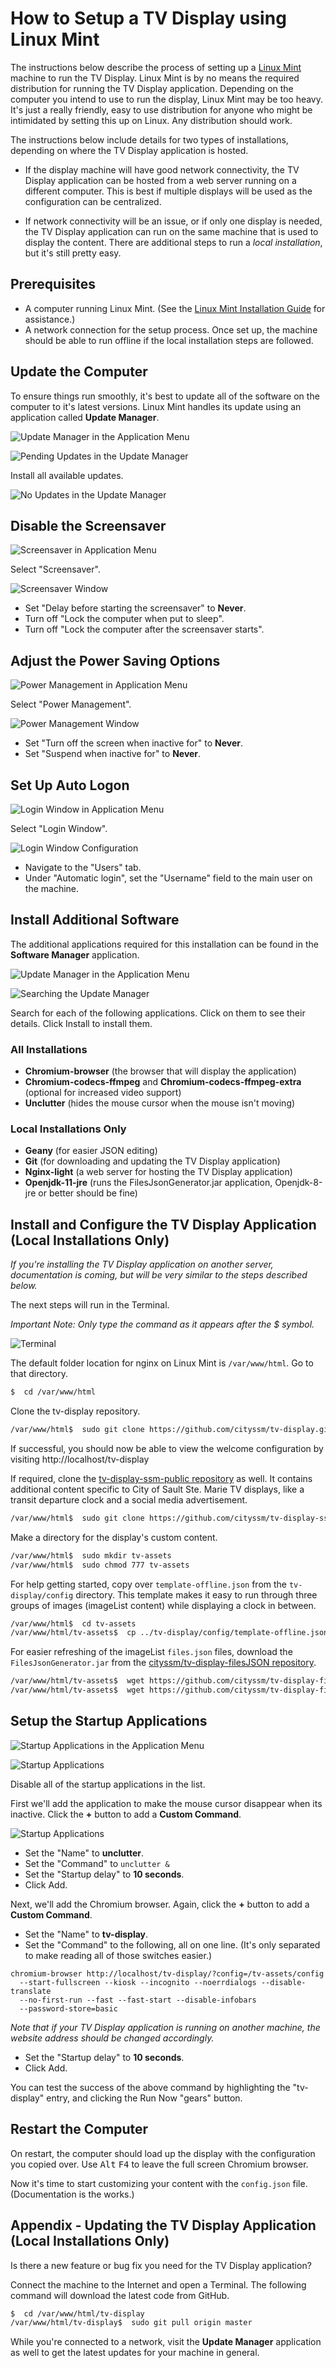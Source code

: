 # How to Setup a TV Display using Linux Mint

The instructions below describe the process of setting up a [Linux Mint](https://www.linuxmint.com/) machine to run the TV Display.
Linux Mint is by no means the required distribution for running the TV Display application.
Depending on the computer you intend to use to run the display, Linux Mint may be too heavy.
It's just a really friendly, easy to use distribution for anyone who might be intimidated by setting this up on Linux.
Any distribution should work.

The instructions below include details for two types of installations, depending on where the TV Display application is hosted.

- If the display machine will have good network connectivity,
  the TV Display application can be hosted from a web server running on a different computer.
  This is best if multiple displays will be used as the configuration can be centralized.

- If network connectivity will be an issue, or if only one display is needed,
  the TV Display application can run on the same machine that is used to display the content.
  There are additional steps to run a *local installation*, but it's still pretty easy.


## Prerequisites

- A computer running Linux Mint.  (See the [Linux Mint Installation Guide](https://linuxmint-installation-guide.readthedocs.io/en/latest/) for assistance.)
- A network connection for the setup process.
  Once set up, the machine should be able to run offline if the local installation steps are followed.


## Update the Computer

To ensure things run smoothly, it's best to update all of the software on the computer to it's latest versions.
Linux Mint handles its update using an application called **Update Manager**.

![Update Manager in the Application Menu](linuxMint-menu-updateManager.png)

![Pending Updates in the Update Manager](linuxMint-updateManager-pendingUpdates.png)

Install all available updates.

![No Updates in the Update Manager](linuxMint-updateManager-noUpdates.png)


## Disable the Screensaver

![Screensaver in Application Menu](linuxMint-menu-screensaver.png)

Select "Screensaver".

![Screensaver Window](linuxMint-screensaver.png)

- Set "Delay before starting the screensaver" to **Never**.
- Turn off "Lock the computer when put to sleep".
- Turn off "Lock the computer after the screensaver starts".


## Adjust the Power Saving Options

![Power Management in Application Menu](linuxMint-menu-powerManagement.png)

Select "Power Management".

![Power Management Window](linuxMint-powerManagement.png)

- Set "Turn off the screen when inactive for" to **Never**.
- Set "Suspend when inactive for" to **Never**.


## Set Up Auto Logon

![Login Window in Application Menu](linuxMint-menu-loginWindow.png)

Select "Login Window".

![Login Window Configuration](linuxMint-loginWindow.png)

- Navigate to the "Users" tab.
- Under "Automatic login", set the "Username" field to the main user on the machine.


## Install Additional Software

The additional applications required for this installation can be found in the **Software Manager** application.

![Update Manager in the Application Menu](linuxMint-menu-softwareManager.png)

![Searching the Update Manager](linuxMint-softwareManager-unclutter-search.png)

Search for each of the following applications.  Click on them to see their details.  Click Install to install them.

### All Installations

- **Chromium-browser** (the browser that will display the application)
- **Chromium-codecs-ffmpeg** and **Chromium-codecs-ffmpeg-extra** (optional for increased video support)
- **Unclutter** (hides the mouse cursor when the mouse isn't moving)

### Local Installations Only

- **Geany** (for easier JSON editing)
- **Git** (for downloading and updating the TV Display application)
- **Nginx-light** (a web server for hosting the TV Display application)
- **Openjdk-11-jre** (runs the FilesJsonGenerator.jar application, Openjdk-8-jre or better should be fine)


## Install and Configure the TV Display Application (Local Installations Only)

*If you're installing the TV Display application on another server,
documentation is coming, but will be very similar to the steps described below.*

The next steps will run in the Terminal.

*Important Note: Only type the command as it appears after the $ symbol.*

![Terminal](linuxMint-terminal.png)

The default folder location for nginx on Linux Mint is `/var/www/html`.  Go to that directory.

```bash
$  cd /var/www/html
```

Clone the tv-display repository.

```bash
/var/www/html$  sudo git clone https://github.com/cityssm/tv-display.git
```

If successful, you should now be able to view the welcome configuration by visiting
http://localhost/tv-display

If required, clone the [tv-display-ssm-public repository](https://github.com/cityssm/tv-display-ssm-public) as well.
It contains additional content specific to City of Sault Ste. Marie TV displays, like a transit departure clock
and a social media advertisement.

```bash
/var/www/html$  sudo git clone https://github.com/cityssm/tv-display-ssm-public.git
```

Make a directory for the display's custom content.

```bash
/var/www/html$  sudo mkdir tv-assets
/var/www/html$  sudo chmod 777 tv-assets
```

For help getting started, copy over `template-offline.json` from the `tv-display/config` directory.
This template makes it easy to run through three groups of images (imageList content)
while displaying a clock in between.

```bash
/var/www/html$  cd tv-assets
/var/www/html/tv-assets$  cp ../tv-display/config/template-offline.json config.json
```

For easier refreshing of the imageList `files.json` files, download the
`FilesJsonGenerator.jar` from the [cityssm/tv-display-filesJSON repository](https://github.com/cityssm/tv-display-filesJSON).

```bash
/var/www/html/tv-assets$  wget https://github.com/cityssm/tv-display-filesJSON/raw/master/dist/FilesJsonGenerator.jar
/var/www/html/tv-assets$  wget https://github.com/cityssm/tv-display-filesJSON/raw/master/dist/generateFilesJSON.sh
```


## Setup the Startup Applications

![Startup Applications in the Application Menu](linuxMint-menu-startupApplications.png)

![Startup Applications](linuxMint-startupApplications.png)

Disable all of the startup applications in the list.

First we'll add the application to make the mouse cursor disappear when its inactive.
Click the **+** button to add a **Custom Command**.

![Startup Applications](linuxMint-startupApplications-add.png)

- Set the "Name" to **unclutter**.
- Set the "Command" to `unclutter &`
- Set the "Startup delay" to **10 seconds**.
- Click Add.

Next, we'll add the Chromium browser.
Again, click the **+** button to add a **Custom Command**.

- Set the "Name" to **tv-display**.
- Set the "Command" to the following, all on one line.  (It's only separated to make reading all of those switches easier.)

```console
chromium-browser http://localhost/tv-display/?config=/tv-assets/config
  --start-fullscreen --kiosk --incognito --noerrdialogs --disable-translate
  --no-first-run --fast --fast-start --disable-infobars
  --password-store=basic
```

*Note that if your TV Display application is running on another machine,
the website address should be changed accordingly.*

- Set the "Startup delay" to **10 seconds**.
- Click Add.

You can test the success of the above command by highlighting the "tv-display" entry,
and clicking the Run Now "gears" button.


## Restart the Computer

On restart, the computer should load up the display with the configuration you copied over.
Use <kbd>Alt</kbd> <kbd>F4</kbd> to leave the full screen Chromium browser.

Now it's time to start customizing your content with the `config.json` file.
(Documentation is the works.)


## Appendix - Updating the TV Display Application (Local Installations Only)

Is there a new feature or bug fix you need for the TV Display application?

Connect the machine to the Internet and open a Terminal.
The following command will download the latest code from GitHub.

```bash
$  cd /var/www/html/tv-display
/var/www/html/tv-display$  sudo git pull origin master
```

While you're connected to a network, visit the **Update Manager** application as well to get the latest updates for your machine in general.
